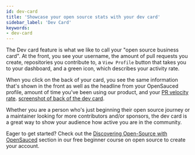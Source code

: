 ```yaml
---
id: dev-card
title: 'Showcase your open source stats with your dev card'
sidebar_label: 'Dev Card'
keywords:
- dev-card 
---
```


The Dev card feature is what we like to call your "open source business card". At the front, you see your username, the amount of pull requests you create, repositories you contribute to, a `View Profile` button that takes you to your dashboard, and a green icon, which describes your activity rate.

When you click on the back of your card, you see the same information that's shown in the front as well as the headline from your OpenSauced profile, amount of time you've been using our product, and your [PR velocity rate](../../docs/community/pr-velocity.md).
[screenshot of back of the dev card]().

Whether you are a person who's just beginning their open source journey or a maintainer looking for more contributors and/or sponsors, the dev card is a great way to show your audience how active you are in the community.

Eager to get started? Check out the [Discovering Open-Source with OpenSauced](https://github.com/open-sauced/intro/blob/main/05-how-to-contribute-to-open-source.md#discovering-open-source-with-opensauced) section in our free beginner course on open source to create your account.
